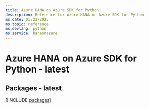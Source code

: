 ```yaml
---
title: Azure HANA on Azure SDK for Python
description: Reference for Azure HANA on Azure SDK for Python
ms.date: 01/22/2025
ms.topic: reference
ms.devlang: python
ms.service: hanaonazure
---
```

# Azure HANA on Azure SDK for Python - latest
## Packages - latest
[!INCLUDE [packages](hana-on-azure-index.md)]